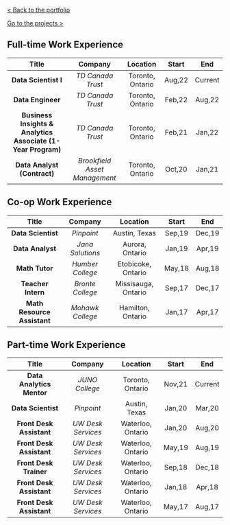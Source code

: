 [< Back to the portfolio](https://s-bishnoi.github.io/shubham-bishnoi/)

[Go to the projects >](https://s-bishnoi.github.io/shubham-bishnoi/projects/)

## Full-time Work Experience

| Title | Company | Location | Start | End |
| :---: | :---: | :---: | :---: | :---: |
| **Data Scientist I** | *TD Canada Trust* |  Toronto, Ontario | Aug,22 | Current |
| **Data Engineer** | *TD Canada Trust* |  Toronto, Ontario | Feb,22 | Aug,22 |
| **Business Insights & Analytics Associate (1-Year Program)** | *TD Canada Trust* |  Toronto, Ontario | Feb,21 | Jan,22 |
| **Data Analyst (Contract)** | *Brookfield Asset Management* |  Toronto, Ontario | Oct,20 | Jan,21 |

## Co-op Work Experience

| Title | Company | Location | Start | End |
| :---: | :---: | :---: | :---: | :---: |
| **Data Scientist** | *Pinpoint* |  Austin, Texas | Sep,19 | Dec,19 |
| **Data Analyst** | *Jana Solutions* |  Aurora, Ontario | Jan,19 | Apr,19 |
| **Math Tutor** | *Humber College* |  Etobicoke, Ontario | May,18 | Aug,18 |
| **Teacher Intern** | *Bronte College* |  Missisauga, Ontario | Sep,17 | Dec,17 |
| **Math Resource Assistant** | *Mohawk College* |  Hamilton, Ontario | Jan,17 | Apr,17 |

## Part-time Work Experience

| Title | Company | Location | Start | End |
| :---: | :---: | :---: | :---: | :---: |
| **Data Analytics Mentor** | *JUNO College* |  Toronto, Ontario | Nov,21 | Current |
| **Data Scientist** | *Pinpoint* |  Austin, Texas | Jan,20 | Mar,20 |
| **Front Desk Assistant** | *UW Desk Services* | Waterloo, Ontario | Jan,20 | Aug,20 |
| **Front Desk Assistant** | *UW Desk Services* | Waterloo, Ontario | May,19 | Aug,19 |
| **Front Desk Trainer** | *UW Desk Services* | Waterloo, Ontario | Sep,18 | Dec,18 |
| **Front Desk Assistant** | *UW Desk Services* | Waterloo, Ontario | Jan,18 | Apr,18 |
| **Front Desk Assistant** | *UW Desk Services* | Waterloo, Ontario | May,17 | Aug,17 |